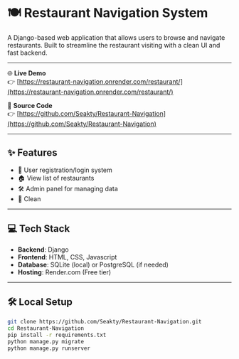 # 🍽️ Restaurant Navigation System

A Django-based web application that allows users to browse and navigate restaurants. Built to streamline the restaurant visiting with a clean UI and fast backend.

---

🌐 **Live Demo**  
👉 [https://restaurant-navigation.onrender.com/restaurant/](https://restaurant-navigation.onrender.com/restaurant/)

📂 **Source Code**  
👉 [https://github.com/Seakty/Restaurant-Navigation](https://github.com/Seakty/Restaurant-Navigation)

---

## ✨ Features

- 🔐 User registration/login system
- 🏠 View list of restaurants
- 🛠 Admin panel for managing data
- 💬 Clean

---

## 💻 Tech Stack

- **Backend**: Django
- **Frontend**: HTML, CSS, Javascript
- **Database**: SQLite (local) or PostgreSQL (if needed)
- **Hosting**: Render.com (Free tier)

---

## 🛠️ Local Setup

```bash
git clone https://github.com/Seakty/Restaurant-Navigation.git
cd Restaurant-Navigation
pip install -r requirements.txt
python manage.py migrate
python manage.py runserver
